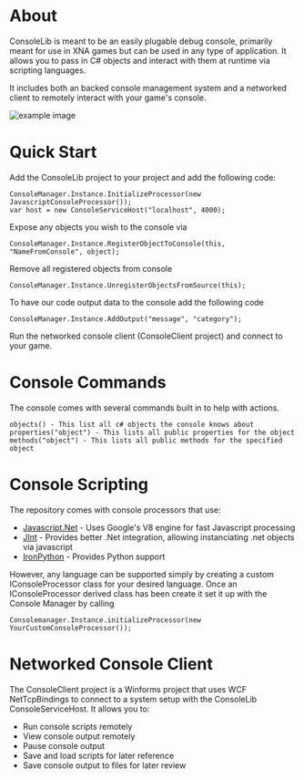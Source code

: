 About
=======
ConsoleLib is meant to be an easily plugable debug console, primarily meant for use in XNA games but can be used in any type of application.  It allows you to pass in C# objects and interact with them at runtime via scripting languages.

It includes both an backed console management system and a networked client to remotely interact with your game's console.

![example image](https://i.imgur.com/D94G0EL.png)

Quick Start
============
Add the ConsoleLib project to your project and add the following code:

    ConsoleManager.Instance.InitializeProcessor(new JavascriptConsoleProcessor());
    var host = new ConsoleServiceHost("localhost", 4000);

Expose any objects you wish to the console via

    ConsoleManager.Instance.RegisterObjectToConsole(this, "NameFromConsole", object);

Remove all registered objects from console

    ConsoleManager.Instance.UnregisterObjectsFromSource(this);
	
To have our code output data to the console add the following code

    ConsoleManager.Instance.AddOutput("message", "category");

Run the networked console client (ConsoleClient project) and connect to your game.

Console Commands
================
The console comes with several commands built in to help with actions.

    objects() - This list all c# objects the console knows about
    properties("object") - This lists all public properties for the object
    methods("object") - This lists all public methods for the specified object

Console Scripting
================
The repository comes with console processors that use:

* [Javascript.Net](http://javascriptdotnet.codeplex.com/) - Uses Google's V8 engine for fast Javascript processing
* [JInt](http://jint.codeplex.com/) - Provides better .Net integration, allowing instanciating .net objects via javascript
* [IronPython](http://www.ironpython.net/) - Provides Python support

However, any language can be supported simply by creating a custom IConsoleProcessor class for your desired language.  Once an IConsoleProcessor derived class has been create it set it up with the Console Manager by calling

	Consolemanager.Instance.initializeProcessor(new YourCustomConsoleProcessor());
	
Networked Console Client
========================
The ConsoleClient project is a Winforms project that uses WCF NetTcpBindings to connect to a system setup with the ConsoleLib ConsoleServiceHost.  It allows you to:
* Run console scripts remotely
* View console output remotely
* Pause console output
* Save and load scripts for later reference
* Save console output to files for later review
